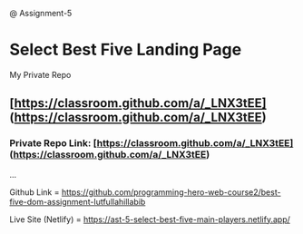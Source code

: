 @ Assignment-5

# Select Best Five Landing Page

My Private Repo
 
## [https://classroom.github.com/a/_LNX3tEE] (https://classroom.github.com/a/_LNX3tEE)

### Private Repo Link: [https://classroom.github.com/a/_LNX3tEE] (https://classroom.github.com/a/_LNX3tEE)

...

Github Link = https://github.com/programming-hero-web-course2/best-five-dom-assignment-lutfullahillabib

Live Site (Netlify) = https://ast-5-select-best-five-main-players.netlify.app/


